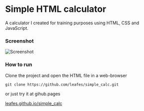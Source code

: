 # Simple HTML calculator
A calculator I created for training purposes using HTML, CSS and JavaScript.

### Screenshot 
![Screenshot](https://i.ibb.co/SrR3hqz/image.png)

### How to run

Clone the project and open the HTML file in a web-browser
```
git clone https://github.com/leafes/simple_calc.git
```

or just try it at gihub.pages

[leafes.github.io/simple_calc](leafes.github.io/simple_calc)
